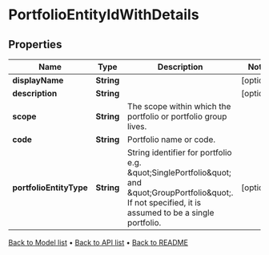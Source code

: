 

# PortfolioEntityIdWithDetails


## Properties

| Name | Type | Description | Notes |
|------------ | ------------- | ------------- | -------------|
|**displayName** | **String** |  |  [optional] |
|**description** | **String** |  |  [optional] |
|**scope** | **String** | The scope within which the portfolio or portfolio group lives. |  |
|**code** | **String** | Portfolio name or code. |  |
|**portfolioEntityType** | **String** | String identifier for portfolio e.g. \&quot;SinglePortfolio\&quot; and \&quot;GroupPortfolio\&quot;. If not specified, it is assumed to be a single portfolio. |  [optional] |



[Back to Model list](../README.md#documentation-for-models) &#8226; [Back to API list](../README.md#documentation-for-api-endpoints) &#8226; [Back to README](../README.md)



